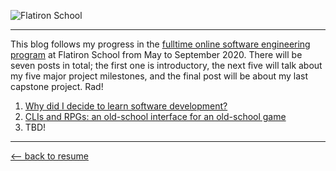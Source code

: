 ![Flatiron School](https://upload.wikimedia.org/wikipedia/commons/0/04/Flatiron_School.png)
* * *

This blog follows my progress in the [fulltime online software engineering program](https://flatironschool.com/career-courses/coding-bootcamp/online) at Flatiron School from May to September 2020. There will be seven posts in total; the first one is introductory, the next five will talk about my five major project milestones, and the final post will be about my last capstone project. Rad!

1. [Why did I decide to learn software development?](./why-did-i-decide-sw-dev.html)
2. [CLIs and RPGs: an old-school interface for an old-school game](./cli-and-rpg-old-school.html)
3. TBD!

* * *
[⟵   back to resume](../index.html)
